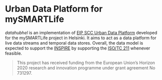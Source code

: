 # Urban Data Platform for mySMARTLife

*datahubhel* is an implementation of [EIP SCC Urban Data Platform](https://eu-smartcities.eu/initiatives/68/description) developed for the mySMARTLife project in Helsinki. It aims to act as a data platform for live data streams and temporal data stores. Overall, the data model is expected to support the [INSPIRE](https://inspire.ec.europa.eu/requirements-inspire-directive/64) by supporting the [ISO/TC 211](https://www.iso.org/committee/54904.html) whenever feasible.

> This project has received funding from the European Union’s Horizon 2020 research and innovation programme under grant agreement No 731297.
